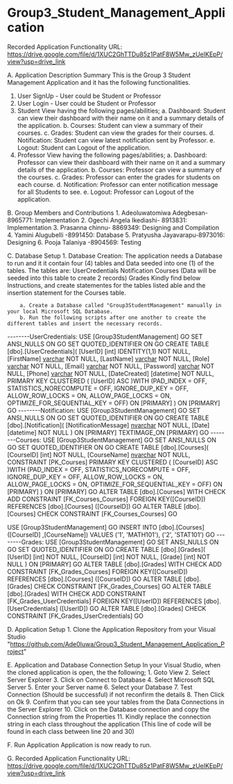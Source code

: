 # Group3_Student_Management_Application

Recorded Application Functionality URL: https://drive.google.com/file/d/1XUC2GhTTDu85z1PatF8W5Mw_zUeIKEpP/view?usp=drive_link

A. Application Description Summary
    This is the Group 3 Student Management Application and it has the following functionalities.
1. User SignUp - User could be Student or Professor
2. User Login - User could be Student or Professor
3. Student View having the following pages/abilities;
    a. Dashboard: Student can view their dashboard with their name on it and a summary details of the application.
    b. Courses: Student can view a summary of their courses.
    c. Grades: Student can view the grades for their courses.
    d. Notification: Student can view latest notification sent by Professor.
    e. Logout: Student can Logout of the application.
4. Professor View having the following pages/abilities;
    a. Dashboard: Professor can view their dashboard with their name on it and a summary details of the application.
    b. Courses: Professor can view a summary of the courses.
    c. Grades: Professor can enter the grades for students on each course.
    d. Notification: Professor can enter notification message for all Students to see.
    e. Logout: Professor can Logout of the application.

B. Group Members and Contributions
    1. Adeoluwatomiwa Adegbesan- 8965771: Implementation
    2. Ogechi Angela Ikediashi- 8913831: Implementation
    3. Prasanna chinnu- 8869349: Designing and Compilation
    4. Yamini Alugubelli -8991450: Database
    5. Pratyusha Jayavarapu-8973016: Designing
    6. Pooja Talaniya -8904569: Testing

C. Database Setup
    1. Database Creation: The application needs a Database to run and it it contain four (4) tables and Data seeded into one (1) of the tables.
        The tables are:
            UserCredentials
            Notification
            Courses (Data will be seeded into this table to create 2 records)
            Grades
        Kindly find below Instructions, and create statementes for the tables listed able and the insertion statement for the Courses table.

        a. Create a Database called "Group3StudentManagement" manually in your local Microsoft SQL Database.
        b. Run the following scripts after one another to create the different tables and insert the necessary records.
--------UserCredentials:
USE [Group3StudentManagement]
GO
SET ANSI_NULLS ON
GO
SET QUOTED_IDENTIFIER ON
GO
CREATE TABLE [dbo].[UserCredentials](
    [UserID] [int] IDENTITY(1,1) NOT NULL,
    [FirstName] [varchar](100) NOT NULL,
    [LastName] [varchar](100) NOT NULL,
    [Role] [varchar](50) NOT NULL,
    [Email] [varchar](150) NOT NULL,
    [Password] [varchar](50) NOT NULL,
    [Phone] [varchar](10) NOT NULL,
    [DateCreated] [datetime] NOT NULL,
PRIMARY KEY CLUSTERED 
(
    [UserID] ASC
)WITH (PAD_INDEX = OFF, STATISTICS_NORECOMPUTE = OFF, IGNORE_DUP_KEY = OFF, ALLOW_ROW_LOCKS = ON, ALLOW_PAGE_LOCKS = ON, OPTIMIZE_FOR_SEQUENTIAL_KEY = OFF) ON [PRIMARY]
) ON [PRIMARY]
GO
--------Notification:
USE [Group3StudentManagement]
GO
SET ANSI_NULLS ON
GO
SET QUOTED_IDENTIFIER ON
GO
CREATE TABLE [dbo].[Notification](
    [NotificationMessage] [nvarchar](max) NOT NULL,
    [Date] [datetime] NOT NULL
) ON [PRIMARY] TEXTIMAGE_ON [PRIMARY]
GO
--------Courses:
USE [Group3StudentManagement]
GO
SET ANSI_NULLS ON
GO
SET QUOTED_IDENTIFIER ON
GO
CREATE TABLE [dbo].[Courses](
    [CourseID] [int] NOT NULL,
    [CourseName] [nvarchar](50) NOT NULL,
 CONSTRAINT [PK_Courses] PRIMARY KEY CLUSTERED 
(
    [CourseID] ASC
)WITH (PAD_INDEX = OFF, STATISTICS_NORECOMPUTE = OFF, IGNORE_DUP_KEY = OFF, ALLOW_ROW_LOCKS = ON, ALLOW_PAGE_LOCKS = ON, OPTIMIZE_FOR_SEQUENTIAL_KEY = OFF) ON [PRIMARY]
) ON [PRIMARY]
GO
ALTER TABLE [dbo].[Courses]  WITH CHECK ADD  CONSTRAINT [FK_Courses_Courses] FOREIGN KEY([CourseID])
REFERENCES [dbo].[Courses] ([CourseID])
GO
ALTER TABLE [dbo].[Courses] CHECK CONSTRAINT [FK_Courses_Courses]
GO

USE [Group3StudentManagement]
GO
INSERT INTO [dbo].[Courses]
           ([CourseID]
           ,[CourseName])
     VALUES
           ('1', 'MATH101'),
           ('2', 'STAT101')
GO
--------Grades:
USE [Group3StudentManagement]
GO
SET ANSI_NULLS ON
GO
SET QUOTED_IDENTIFIER ON
GO
CREATE TABLE [dbo].[Grades](
    [UserID] [int] NOT NULL,
    [CourseID] [int] NOT NULL,
    [Grade] [int] NOT NULL
) ON [PRIMARY]
GO
ALTER TABLE [dbo].[Grades]  WITH CHECK ADD  CONSTRAINT [FK_Grades_Courses] FOREIGN KEY([CourseID])
REFERENCES [dbo].[Courses] ([CourseID])
GO
ALTER TABLE [dbo].[Grades] CHECK CONSTRAINT [FK_Grades_Courses]
GO
ALTER TABLE [dbo].[Grades]  WITH CHECK ADD  CONSTRAINT [FK_Grades_UserCredentials] FOREIGN KEY([UserID])
REFERENCES [dbo].[UserCredentials] ([UserID])
GO
ALTER TABLE [dbo].[Grades] CHECK CONSTRAINT [FK_Grades_UserCredentials]
GO

D. Application Setup
    1. Clone the Application Repository from your Visual Studio "https://github.com/Ade0luwa/Group3_Student_Management_Application_Project"

E. Application and Database Connection Setup
    In your Visual Studio, when the cloned application is open, the the following;
        1. Goto View
        2. Select Server Explorer
        3. Click on Connect to Database
        4. Select Microsoft SQL Server
        5. Enter your Server name
        6. Select your Database
        7. Test Connection (Should be successful) if not reconfirm the details
        8. Then Click on Ok
        9. Confirm that you can see your tables from the Data Connections in the Server Explorer
        10. Click on the Database connection and copy the Connection string from the Properties
        11. Kindly replace the connection string in each class throughout the application (This line of code will be found in each class between line 20 and 30)

F. Run Application
    Application is now ready to run.

G. Recorded Application Functionality URL: https://drive.google.com/file/d/1XUC2GhTTDu85z1PatF8W5Mw_zUeIKEpP/view?usp=drive_link